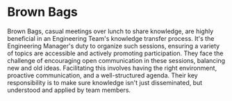 # Brown Bags

Brown Bags, casual meetings over lunch to share knowledge, are highly beneficial in an Engineering Team's knowledge transfer process. It's the Engineering Manager's duty to organize such sessions, ensuring a variety of topics are accessible and actively promoting participation. They face the challenge of encouraging open communication in these sessions, balancing new and old ideas. Facilitating this involves having the right environment, proactive communication, and a well-structured agenda. Their key responsibility is to make sure knowledge isn't just disseminated, but understood and applied by team members.